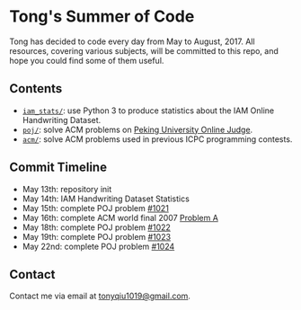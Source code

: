 # Tong's Summer of Code

Tong has decided to code every day from May to August, 2017. All resources, covering various subjects, will be committed to this repo, and hope you could find some of them useful.

## Contents

- [`iam_stats/`](iam_stats/): use Python 3 to produce statistics about the IAM Online Handwriting Dataset.
- [`poj/`](poj/): solve ACM problems on [Peking University Online Judge](http://poj.org/).
- [`acm/`](acm/): solve ACM problems used in previous ICPC programming contests.

## Commit Timeline

- May 13th: repository init
- May 14th: IAM Handwriting Dataset Statistics
- May 15th: complete POJ problem [\#1021](poj/1021.cpp)
- May 16th: complete ACM world final 2007 [Problem A](acm/wf2007/a.cpp)
- May 18th: complete POJ problem [\#1022](poj/1022.cpp)
- May 19th: complete POJ problem [\#1023](poj/1023.cpp)
- May 22nd: complete POJ problem [\#1024](poj/1024.cpp)

## Contact

Contact me via email at [tonyqiu1019@gmail.com](mailto:tonyqiu1019@gmail.com).
